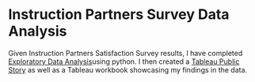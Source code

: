 # Instruction Partners Survey Data Analysis

Given Instruction Partners Satisfaction Survey results, I have completed [Exploratory Data Analysis](IP_Survey_Data.ipynb)using python. I then created a [Tableau Public Story](https://public.tableau.com/app/profile/amanda.rowe/viz/InstructionPartnersAssignment/InstructionPartnersPresentation#4) as well as a Tableau workbook showcasing my findings in the data.
